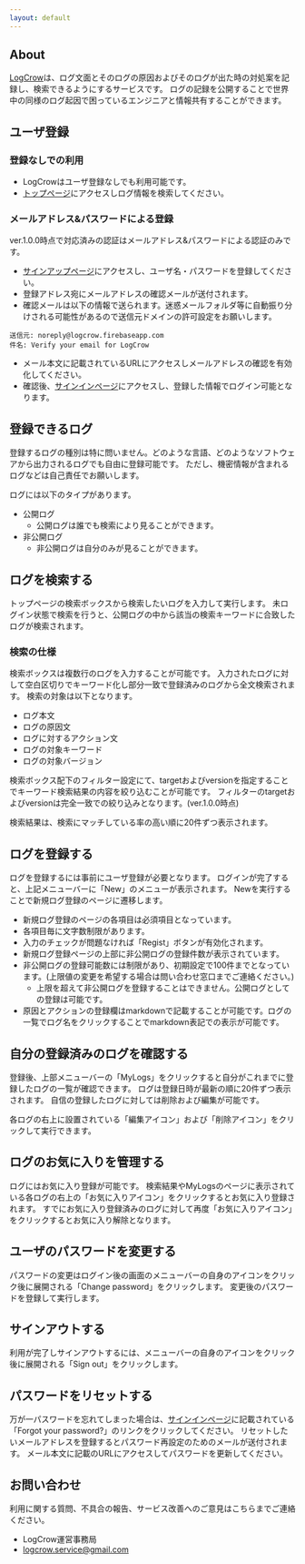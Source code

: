 ```yaml
---
layout: default
---
```


## About

[LogCrow](https://logcrow.firebaseapp.com)は、ログ文面とそのログの原因およびそのログが出た時の対処案を記録し、検索できるようにするサービスです。
ログの記録を公開することで世界中の同様のログ起因で困っているエンジニアと情報共有することができます。

## ユーザ登録

### 登録なしでの利用

- LogCrowはユーザ登録なしでも利用可能です。
- [トップページ](https://logcrow.firebaseapp.com)にアクセスしログ情報を検索してください。

### メールアドレス&パスワードによる登録

ver.1.0.0時点で対応済みの認証はメールアドレス&パスワードによる認証のみです。

- [サインアップページ](https://logcrow.firebaseapp.com/signup)にアクセスし、ユーザ名・パスワードを登録してください。
- 登録アドレス宛にメールアドレスの確認メールが送付されます。
- 確認メールは以下の情報で送られます。迷惑メールフォルダ等に自動振り分けされる可能性があるので送信元ドメインの許可設定をお願いします。

```
送信元: noreply@logcrow.firebaseapp.com
件名: Verify your email for LogCrow

```

- メール本文に記載されているURLにアクセスしメールアドレスの確認を有効化してください。
- 確認後、[サインインページ](https://logcrow.firebaseapp.com/signin)にアクセスし、登録した情報でログイン可能となります。

## 登録できるログ

登録するログの種別は特に問いません。どのような言語、どのようなソフトウェアから出力されるログでも自由に登録可能です。
ただし、機密情報が含まれるログなどは自己責任でお願いします。

ログには以下のタイプがあります。

- 公開ログ
    - 公開ログは誰でも検索により見ることができます。
- 非公開ログ
    - 非公開ログは自分のみが見ることができます。


## ログを検索する

トップページの検索ボックスから検索したいログを入力して実行します。
未ログイン状態で検索を行うと、公開ログの中から該当の検索キーワードに合致したログが検索されます。

### 検索の仕様

検索ボックスは複数行のログを入力することが可能です。
入力されたログに対して空白区切りでキーワード化し部分一致で登録済みのログから全文検索されます。
検索の対象は以下となります。

- ログ本文
- ログの原因文
- ログに対するアクション文
- ログの対象キーワード
- ログの対象バージョン

検索ボックス配下のフィルター設定にて、targetおよびversionを指定することでキーワード検索結果の内容を絞り込むことが可能です。
フィルターのtargetおよびversionは完全一致での絞り込みとなります。(ver.1.0.0時点)

検索結果は、検索にマッチしている率の高い順に20件ずつ表示されます。

## ログを登録する

ログを登録するには事前にユーザ登録が必要となります。
ログインが完了すると、上記メニューバーに「New」のメニューが表示されます。
Newを実行することで新規ログ登録のページに遷移します。

- 新規ログ登録のページの各項目は必須項目となっています。
- 各項目毎に文字数制限があります。
- 入力のチェックが問題なければ「Regist」ボタンが有効化されます。
- 新規ログ登録ページの上部に非公開ログの登録件数が表示されています。
- 非公開ログの登録可能数には制限があり、初期設定で100件までとなっています。(上限値の変更を希望する場合は問い合わせ窓口までご連絡ください。)
    - 上限を超えて非公開ログを登録することはできません。公開ログとしての登録は可能です。
- 原因とアクションの登録欄はmarkdownで記載することが可能です。ログの一覧でログ名をクリックすることでmarkdown表記での表示が可能です。


## 自分の登録済みのログを確認する

登録後、上部メニューバーの「MyLogs」をクリックすると自分がこれまでに登録したログの一覧が確認できます。
ログは登録日時が最新の順に20件ずつ表示されます。
自信の登録したログに対しては削除および編集が可能です。

各ログの右上に設置されている「編集アイコン」および「削除アイコン」をクリックして実行できます。

## ログのお気に入りを管理する

ログにはお気に入り登録が可能です。
検索結果やMyLogsのページに表示されている各ログの右上の「お気に入りアイコン」をクリックするとお気に入り登録されます。
すでにお気に入り登録済みのログに対して再度「お気に入りアイコン」をクリックするとお気に入り解除となります。

## ユーザのパスワードを変更する

パスワードの変更はログイン後の画面のメニューバーの自身のアイコンをクリック後に展開される「Change password」をクリックします。
変更後のパスワードを登録して実行します。

## サインアウトする

利用が完了しサインアウトするには、メニューバーの自身のアイコンをクリック後に展開される「Sign out」をクリックします。

## パスワードをリセットする

万が一パスワードを忘れてしまった場合は、[サインインページ](https://logcrow.firebaseapp.com/signin)に記載されている「Forgot your password?」のリンクをクリックしてください。
リセットしたいメールアドレスを登録するとパスワード再設定のためのメールが送付されます。
メール本文に記載のURLにアクセスしてパスワードを更新してください。

## お問い合わせ

利用に関する質問、不具合の報告、サービス改善へのご意見はこちらまでご連絡ください。

- LogCrow運営事務局
- logcrow.service@gmail.com

